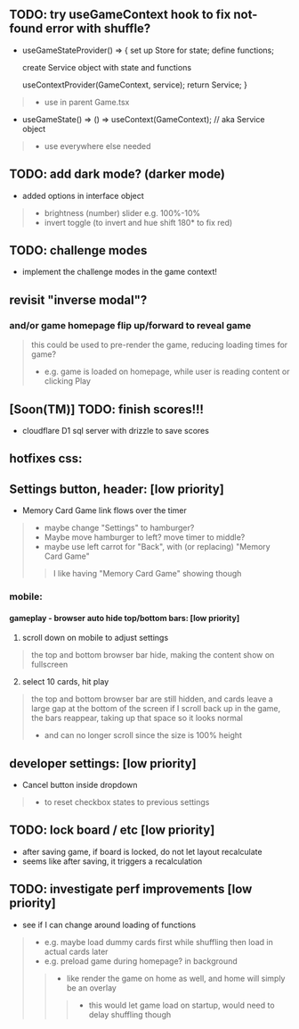 ## TODO: try useGameContext hook to fix not-found error with shuffle?
- useGameStateProvider() => {
    set up Store for state;
    define functions;

    create Service object with state and functions

    useContextProvider(GameContext, service);
    return Service;
}
> - use in parent Game.tsx
- useGameState() => () => useContext(GameContext); // aka Service object
> - use everywhere else needed

## TODO: add dark mode? (darker mode)
- added options in interface object
> - brightness (number) slider e.g. 100%-10%
> - invert toggle (to invert and hue shift 180* to fix red)


## TODO: challenge modes
- implement the challenge modes in the game context!



## revisit "inverse modal"?
### and/or game homepage flip up/forward to reveal game
> this could be used to pre-render the game, reducing loading times for game?
> - e.g. game is loaded on homepage, while user is reading content or clicking Play

## [Soon(TM)] TODO: finish scores!!!
- cloudflare D1 sql server with drizzle to save scores


## hotfixes css:
## Settings button, header: [low priority]
- Memory Card Game link flows over the timer
> - maybe change "Settings" to hamburger? 
> - Maybe move hamburger to left? move timer to middle?
> - maybe use left carrot for "Back", with (or replacing) "Memory Card Game" 
> > I like having "Memory Card Game" showing though

### mobile:
#### gameplay - browser auto hide top/bottom bars: [low priority]
1. scroll down on mobile to adjust settings
> the top and bottom browser bar hide, making the content show on fullscreen
2. select 10 cards, hit play
> the top and bottom browser bar are still hidden, and cards leave a large gap at the bottom of the screen
> if I scroll back up in the game, the bars reappear, taking up that space so it looks normal
> - and can no longer scroll since the size is 100% height


## developer settings: [low priority]
- Cancel button inside dropdown
> - to reset checkbox states to previous settings

## TODO: lock board / etc [low priority]
- after saving game, if board is locked, do not let layout recalculate
- seems like after saving, it triggers a recalculation


## TODO: investigate perf improvements [low priority]
- see if I can change around loading of functions
> - e.g. maybe load dummy cards first while shuffling then load in actual cards later
> - e.g. preload game during homepage? in background
> > - like render the game on home as well, and home will simply be an overlay
> > > - this would let game load on startup, would need to delay shuffling though


